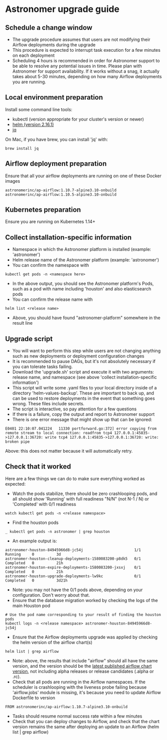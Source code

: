 # Astronomer upgrade guide


## Schedule a change window

- The upgrade procedure assumes that users are not modifying their Airflow deployments during the upgrade
- This procedure is expected to interrupt task execution for a few minutes on each deployment
- Scheduling 4 hours is recommended in order for Astronomer support to be able to resolve any potential issues in time. Please plan with Astronomer for support availability. If it works without a snag, it actually takes about 5-30 minutes, depending on how many Airflow deployments you are running.

## Local environment preparation

Install some command line tools:

- kubectl (version appropriate for your cluster's version or newer)
- [helm (version 2.16.1)](https://github.com/helm/helm/releases/tag/v2.16.1)
- [jq](https://stedolan.github.io/jq/download/)

On Mac, if you have brew, you can install 'jq' with:
```
brew install jq
```

## Airflow deployment preparation

Ensure that all your airflow deployments are running on one of these Docker images
```
astronomerinc/ap-airflow:1.10.7-alpine3.10-onbuild
astronomerinc/ap-airflow:1.10.5-alpine3.10-onbuild
```

## Kubernetes preparation

Ensure you are running on Kubernetes 1.14+

## Collect installation-specific information

- Namespace in which the Astronomer platform is installed (example: 'astronomer')
- Helm release name of the Astronomer platform (example: 'astronomer')
- You can confirm the namespace with
```
kubectl get pods -n <namespace here>
```
- In the above output, you should see the Astronomer platform's Pods, such as a pod with name including 'houston' and also elasticsearch pods
- You can confirm the release name with
```
helm list <release name>
```
- Above, you should have found "astronomer-platform" somewhere in the result line

## Upgrade script

- You will want to perform this step while users are not changing anything such as new deployments or deployment configuration changes
- It is recommended to pause DAGs, but it's not absolutely necessary if you can tolerate tasks failing.
- Download the 'upgrade.sh' script and execute it with two arguments: release name, and namespace (see above 'collect installation-specific information')
- This script will write some .yaml files to your local directory inside of a directory 'helm-values-backup'. These are important to back up, and can be used to restore deployments in the event that something goes wrong. These files include secrets.
- The script is interactive, so pay attention for a few questions
- If there is a failure, copy the output and report to Astronomer support
- There is one error message that might show up that can be ignored:
```
E0401 22:10:07.041224   11330 portforward.go:372] error copying from remote stream to local connection: readfrom tcp4 127.0.0.1:45835->127.0.0.1:36720: write tcp4 127.0.0.1:45835->127.0.0.1:36720: write: broken pipe
```
Above: this does not matter because it will automatically retry.

## Check that it worked

Here are a few things we can do to make sure everything worked as expected:

- Watch the pods stabilize, there should be zero crashlooping pods, and all should show 'Running' with full readiness "N/N" (not N-1 / N) or 'Completed' with 0/1 readiness
```
watch kubectl get pods -n <release namespace>
```
- Find the houston pods
```
_ kubectl get pods -n astronomer | grep houston
```
- An example output is:
```
astronomer-houston-84945966d8-jc54j                       1/1     Running     0          3d
astronomer-houston-cleanup-deployments-1580083200-p8dk5   0/1     Completed   0          21h
astronomer-houston-expire-deployments-1580083200-jxsxj    0/1     Completed   0          21h
astronomer-houston-upgrade-deployments-lw9kc              0/1     Completed   0          3d21h
```
- Note: you may not have the 0/1 pods above, depending on your configuration. Don't worry about that.
- Ensure that the database migration worked by checking the logs of the main Houston pod
```
# Use the pod name corresponding to your result of finding the houston pods
kubectl logs -n <release namespace> astronomer-houston-84945966d8-jc54j
```
- Ensure that the Airflow deployments upgrade was applied by checking the helm version of the airflow chart(s)
```
helm list | grep airflow
```
- Note: above, the results that include "airflow" should all have the same version, and the version should be the [latest published airflow chart version](https://github.com/astronomer/airflow-chart/releases), not including alpha releases or release candidates (.alpha or .rc).
- Check that all pods are running in the Airflow namespaces. If the scheduler is crashlooping with the liveness probe failing because 'airflow.jobs' module is missing, it's because you need to update Airflow Dockerfile to version
```
FROM astronomerinc/ap-airflow:1.10.7-alpine3.10-onbuild
```
- Tasks should resume normal success rate within a few minutes
- Check that you can deploy changes to Airflow, and check that the chart version remains the same after deploying an update to an Airflow (helm list | grep airflow)
